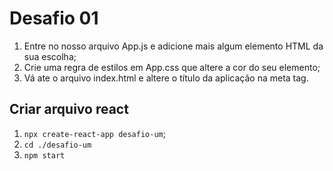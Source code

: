 # Desafio 01

1. Entre no nosso arquivo App.js e adicione mais algum elemento HTML da sua escolha;
2. Crie uma regra de estilos em App.css que altere a cor do seu elemento;
3. Vá ate o arquivo index.html e altere o título da aplicação na meta tag.

## Criar arquivo react
1. `npx create-react-app desafio-um`;
2. `cd ./desafio-um`
3. `npm start`